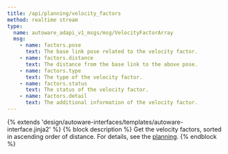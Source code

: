 ```yaml
---
title: /api/planning/velocity_factors
method: realtime stream
type:
  name: autoware_adapi_v1_msgs/msg/VelocityFactorArray
  msg:
    - name: factors.pose
      text: The base link pose related to the velocity factor.
    - name: factors.distance
      text: The distance from the base link to the above pose.
    - name: factors.type
      text: The type of the velocity factor.
    - name: factors.status
      text: The status of the velocity factor.
    - name: factors.detail
      text: The additional information of the velocity factor.
---
```


{% extends 'design/autoware-interfaces/templates/autoware-interface.jinja2' %}
{% block description %}
Get the velocity factors, sorted in ascending order of distance.
For details, see the [planning](./index.md).
{% endblock %}
